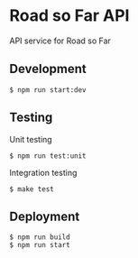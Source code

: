 # Road so Far API

API service for Road so Far

## Development
```
$ npm run start:dev
```

## Testing

Unit testing
```
$ npm run test:unit
```

Integration testing
```
$ make test
```

## Deployment
```
$ npm run build
$ npm run start
```
